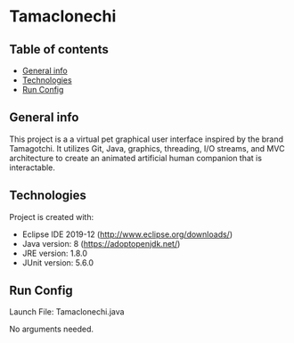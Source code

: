 # Tamaclonechi

## Table of contents
* [General info](#general-info)
* [Technologies](#technologies)
* [Run Config](#run-config)

## General info
This project is a a virtual pet graphical user interface inspired by the brand Tamagotchi. 
It utilizes Git, Java, graphics, threading, I/O streams, and MVC architecture to create an 
animated artificial human companion that is interactable.

## Technologies
Project is created with:
* Eclipse IDE 2019-12 (http://www.eclipse.org/downloads/)
* Java version: 8 (https://adoptopenjdk.net/)
* JRE version: 1.8.0
* JUnit version: 5.6.0
	
## Run Config
Launch File: Tamaclonechi.java

No arguments needed.
